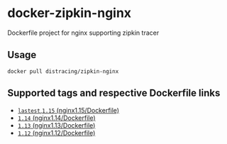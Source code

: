 # docker-zipkin-nginx

Dockerfile project for nginx supporting zipkin tracer

## Usage
```
docker pull distracing/zipkin-nginx
```

## Supported tags and respective Dockerfile links
- [`lastest`,`1.15` (nginx1.15/Dockerfile)](nginx1.15/Dockerfile)
- [`1.14` (nginx1.14/Dockerfile)](nginx1.14/Dockerfile)
- [`1.13` (nginx1.13/Dockerfile)](nginx1.13/Dockerfile)
- [`1.12` (nginx1.12/Dockerfile)](nginx1.12/Dockerfile)



